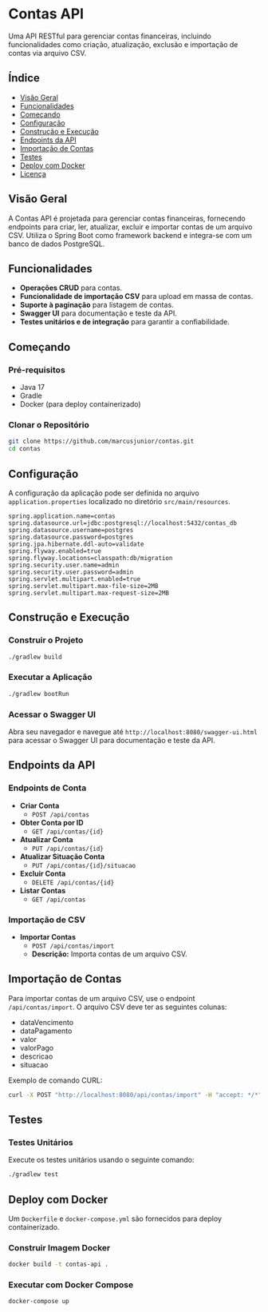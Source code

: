 
# Contas API

Uma API RESTful para gerenciar contas financeiras, incluindo funcionalidades como criação, atualização, exclusão e importação de contas via arquivo CSV.

## Índice

- [Visão Geral](#visão-geral)
- [Funcionalidades](#funcionalidades)
- [Começando](#começando)
- [Configuração](#configuração)
- [Construção e Execução](#construção-e-execução)
- [Endpoints da API](#endpoints-da-api)
- [Importação de Contas](#importação-de-contas)
- [Testes](#testes)
- [Deploy com Docker](#deploy-com-docker)
- [Licença](#licença)

## Visão Geral

A Contas API é projetada para gerenciar contas financeiras, fornecendo endpoints para criar, ler, atualizar, excluir e importar contas de um arquivo CSV. Utiliza o Spring Boot como framework backend e integra-se com um banco de dados PostgreSQL.

## Funcionalidades

- **Operações CRUD** para contas.
- **Funcionalidade de importação CSV** para upload em massa de contas.
- **Suporte à paginação** para listagem de contas.
- **Swagger UI** para documentação e teste da API.
- **Testes unitários e de integração** para garantir a confiabilidade.

## Começando

### Pré-requisitos

- Java 17
- Gradle
- Docker (para deploy containerizado)

### Clonar o Repositório

```bash
git clone https://github.com/marcusjunior/contas.git
cd contas
```

## Configuração

A configuração da aplicação pode ser definida no arquivo `application.properties` localizado no diretório `src/main/resources`.

```properties
spring.application.name=contas
spring.datasource.url=jdbc:postgresql://localhost:5432/contas_db
spring.datasource.username=postgres
spring.datasource.password=postgres
spring.jpa.hibernate.ddl-auto=validate
spring.flyway.enabled=true
spring.flyway.locations=classpath:db/migration
spring.security.user.name=admin
spring.security.user.password=admin
spring.servlet.multipart.enabled=true
spring.servlet.multipart.max-file-size=2MB
spring.servlet.multipart.max-request-size=2MB
```

## Construção e Execução

### Construir o Projeto

```bash
./gradlew build
```

### Executar a Aplicação

```bash
./gradlew bootRun
```

### Acessar o Swagger UI

Abra seu navegador e navegue até `http://localhost:8080/swagger-ui.html` para acessar o Swagger UI para documentação e teste da API.

## Endpoints da API

### Endpoints de Conta

- **Criar Conta**
  - `POST /api/contas`
- **Obter Conta por ID**
  - `GET /api/contas/{id}`
- **Atualizar Conta**
  - `PUT /api/contas/{id}`
- **Atualizar Situação Conta**
  - `PUT /api/contas/{id}/situacao`
- **Excluir Conta**
  - `DELETE /api/contas/{id}`
- **Listar Contas**
  - `GET /api/contas`
  
### Importação de CSV

- **Importar Contas**
  - `POST /api/contas/import`
  - **Descrição:** Importa contas de um arquivo CSV.

## Importação de Contas

Para importar contas de um arquivo CSV, use o endpoint `/api/contas/import`. O arquivo CSV deve ter as seguintes colunas:

- dataVencimento
- dataPagamento
- valor
- valorPago
- descricao
- situacao

Exemplo de comando CURL:

```bash
curl -X POST "http://localhost:8080/api/contas/import" -H "accept: */*" -H "Content-Type: multipart/form-data" -F "file=@contas_a_pagar.csv"
```

## Testes

### Testes Unitários

Execute os testes unitários usando o seguinte comando:

```bash
./gradlew test
```

## Deploy com Docker

Um `Dockerfile` e `docker-compose.yml` são fornecidos para deploy containerizado.

### Construir Imagem Docker

```bash
docker build -t contas-api .
```

### Executar com Docker Compose

```bash
docker-compose up
```
